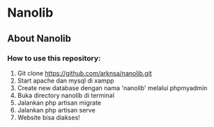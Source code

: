 # Nanolib

## About Nanolib

### How to use this repository:
1. Git clone https://github.com/arknsa/nanolib.git
2. Start apache dan mysql di xampp
3. Create new database dengan nama 'nanolib' melalui phpmyadmin
4. Buka directory nanolib di terminal
5. Jalankan php artisan migrate
6. Jalankan php artisan serve
7. Website bisa diakses!
